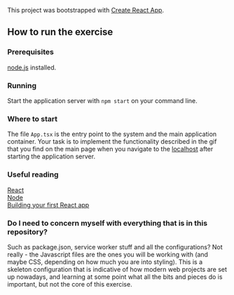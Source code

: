 This project was bootstrapped with [Create React App](https://github.com/facebookincubator/create-react-app).

## How to run the exercise

### Prerequisites

[node.js](https://nodejs.org/en/download/) installed.

### Running

Start the application server with `npm start` on your command line.

### Where to start

The file `App.tsx` is the entry point to the system and the main application container.
Your task is to implement the functionality described in the gif that you find on the
main page when you navigate to the [localhost](http://localhost:3000/) after starting
the application server.

### Useful reading

[React](https://reactjs.org/)  
[Node](https://nodejs.org/en/)  
[Building your first React app](https://codeburst.io/building-your-first-react-app-c1f6eb814205)

### Do I need to concern myself with everything that is in this repository?

Such as package.json, service worker stuff and all the configurations? Not really - the Javascript
files are the ones you will be working with (and maybe CSS, depending on how much you are into
styling). This is a skeleton configuration that is indicative of how modern web projects are set
up nowadays, and learning at some point what all the bits and pieces do is important, but not the
core of this exercise.